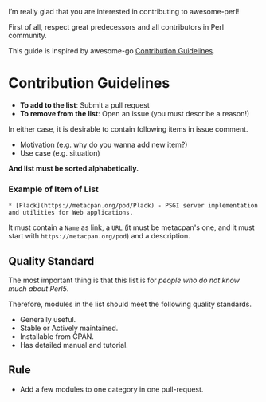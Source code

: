 I’m really glad that you are interested in contributing to awesome-perl!

First of all, respect great predecessors and all contributors in Perl community.

This guide is inspired by awesome-go [Contribution Guidelines](https://github.com/avelino/awesome-go/blob/master/CONTRIBUTING.md).

# Contribution Guidelines

* **To add to the list**: Submit a pull request
* **To remove from the list**: Open an issue (you must describe a reason!)

In either case, it is desirable to contain following items in issue comment.

* Motivation (e.g. why do you wanna add new item?)
* Use case (e.g. situation)

__And list must be sorted alphabetically.__

### Example of Item of List

```
* [Plack](https://metacpan.org/pod/Plack) - PSGI server implementation and utilities for Web applications.
```

It must contain a `Name` as link, a `URL` (it must be metacpan's one, and it must start with `https://metacpan.org/pod`) and a description.

## Quality Standard

The most important thing is that this list is for *people who do not know much about Perl5*.

Therefore, modules in the list should meet the following quality standards.

* Generally useful.
* Stable or Actively maintained.
* Installable from CPAN.
* Has detailed manual and tutorial.

## Rule

* Add a few modules to one category in one pull-request.

